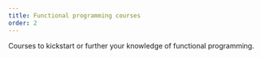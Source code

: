 ```yaml
---
title: Functional programming courses
order: 2
---
```


Courses to kickstart or further your knowledge of functional programming.